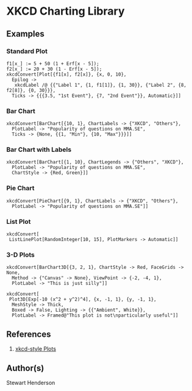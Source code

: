 # XKCD Charting Library

## Examples

### Standard Plot

```
f1[x_] := 5 + 50 (1 + Erf[x - 5]);
f2[x_] := 20 + 30 (1 - Erf[x - 5]);
xkcdConvert[Plot[{f1[x], f2[x]}, {x, 0, 10},
  Epilog -> 
   xkcdLabel /@ {{"Label 1", {1, f1[1]}, {1, 30}}, {"Label 2", {8, f2[8]}, {0, 30}}},
  Ticks -> {{{3.5, "1st Event"}, {7, "2nd Event"}}, Automatic}]]
```

### Bar Chart

```
xkcdConvert[BarChart[{10, 1}, ChartLabels -> {"XKCD", "Others"},
  PlotLabel -> "Popularity of questions on MMA.SE",
  Ticks -> {None, {{1, "Min"}, {10, "Max"}}}]]
```

### Bar Chart with Labels

```
xkcdConvert[BarChart[{1, 10}, ChartLegends -> {"Others", "XKCD"},
  PlotLabel -> "Popularity of questions on MMA.SE",
  ChartStyle -> {Red, Green}]]
```

### Pie Chart

```
xkcdConvert[PieChart[{9, 1}, ChartLabels -> {"XKCD", "Others"},
  PlotLabel -> "Popularity of questions on MMA.SE"]]
```

### List Plot

```
xkcdConvert[
 ListLinePlot[RandomInteger[10, 15], PlotMarkers -> Automatic]]
```

### 3-D Plots

```
xkcdConvert[BarChart3D[{3, 2, 1}, ChartStyle -> Red, FaceGrids -> None,
  Method -> {"Canvas" -> None}, ViewPoint -> {-2, -4, 1},
  PlotLabel -> "This is just silly"]]
```

```
xkcdConvert[
 Plot3D[Exp[-10 (x^2 + y^2)^4], {x, -1, 1}, {y, -1, 1}, 
  MeshStyle -> Thick,
  Boxed -> False, Lighting -> {{"Ambient", White}},
  PlotLabel -> Framed@"This plot is not\nparticularly useful"]]
```

## References

1. [xkcd-style Plots](https://mathematica.stackexchange.com/questions/11350/xkcd-style-plots)

## Author(s)

Stewart Henderson
